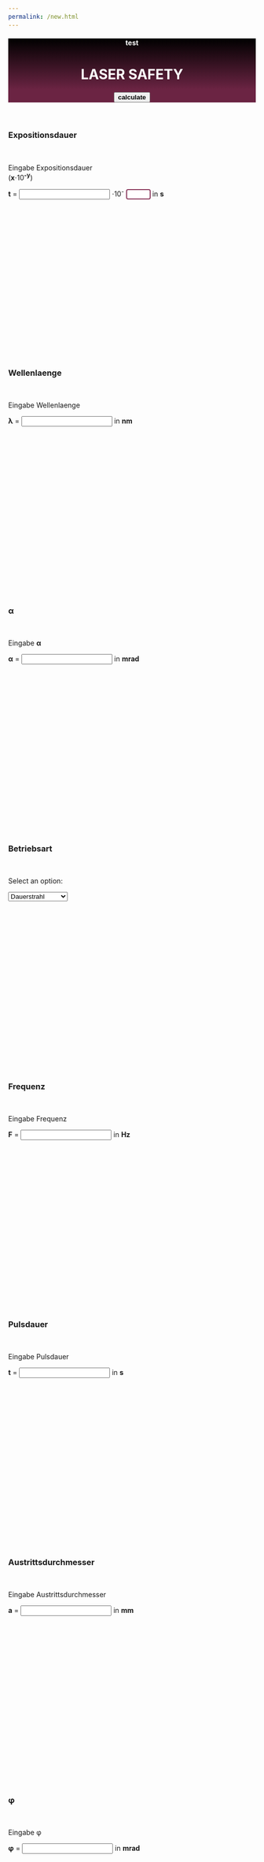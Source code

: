 ```yaml
---
permalink: /new.html
---
```

<html>
<head>
<title>Laser Safety</title>
<meta charset="UTF-8">
<script src="https://ajax.googleapis.com/ajax/libs/jquery/1.10.1/jquery.min.js"></script>
<meta name="viewport" content="width=device-width, initial-scale=1">
<link rel="stylesheet" href="https://www.w3schools.com/w3css/4/w3.css">
<link rel="stylesheet" href="https://www.w3schools.com/lib/w3-theme-black.css">
<link rel="stylesheet" href="https://cdnjs.cloudflare.com/ajax/libs/font-awesome/4.3.0/css/font-awesome.min.css">
<style>
 .grad {
  background-image: linear-gradient(black, #6b2443 80%);
}
.text {
 color: white;
}
}
.settings-menu {
  display: block;
  top: 0;
  right: 0;
  width: 100%;
  height: 100%;
  background-color: #f1f1f1;
  overflow-x: hidden;
  transition: 0.5s;
  z-index: 2; /* Adjusted z-index */
}
#navbar {
  background-color: #333;
  position: fixed;
  top: -100%;
  width: 100%;
  display: block;
  transition: top 0.3s;
  padding: 5px 10px;
}

#navbar a {
  float: left;
  display: block;
  color: #f2f2f2;
  text-align: center;
  padding: 15px;
  text-decoration: none;
  font-size: 17px;
}

#navbar a:hover {
  background-color: #ddd;
  color: black;
}
.settings-menu a {
  text-decoration: none;
  font-size: 25px;
  color: black;
  display: block;
  transition: 0.3s;
  width: 100%;
}

.settings-menu a:hover {
  background-color: #6b2443;
}

.settings-menu .closebtn {
  position: absolute;
  top: 0;
  right: 25px;
  font-size: 36px;
}

.settings-button {
  float: right;
}

.settings-button:hover + .settings-menu {
  display: block;
  animation: slideIn 0.5s forwards;
}

@keyframes slideIn {
  from {
    right: -100%;
  }
  to {
    right: 0;
  }
}
    .fadingElement {
      opacity: 1;
      transition: opacity 0.5s ease;
    }
    .fade-out {
      opacity: 0;
    }
    .fade-in {
      opacity: 1;
    }

input[type=text] {
  width: 20%;
  box-sizing: border-box;
  border: 2px solid #8b3a5d;
  border-radius: 4px;
}
input[type=text]:focus {
  border: 2px solid #6b2443;
  border-radius: 4px;
}
input[type=number] {
  width: 50px;
  box-sizing: border-box;
  border: 2px solid #8b3a5d;
  border-radius: 4px;
}
input[type=number]:focus {
  border: 2px solid #6b2443;
  border-radius: 4px;
}
</style>
</head>
<body>
<div id="navbar">
  <img src="wappen.png" width="50" height="50">
</div>
<!-- Side Navigation -->
<nav class="w3-sidebar w3-bar-block w3-card w3-animate-left w3-center" style="display:none" id="mySidebar">
  <h1 class="w3-xxxlarge w3-text-theme">Side Navigation</h1>
  <button class="w3-bar-item w3-button" onclick="w3_close()">Close <i class="fa fa-remove"></i></button>
  <a href="#" class="w3-bar-item w3-button">Link 1</a>
  <a href="#" class="w3-bar-item w3-button">Link 2</a>
  <a href="#" class="w3-bar-item w3-button">Link 3</a>
  <a href="#" class="w3-bar-item w3-button">Link 4</a>
</nav>

<!-- Settings Menu -->
<nav class="w3-sidebar w3-bar-block w3-card w3-animate-right w3-center" style="display:none; right: 0;" id="settingsMenu">
  <h1 class="w3-xxxlarge w3-text-theme">Settings</h1>
  <button class="w3-bar-item w3-button closebtn" onclick="w3_close_r()">Close <i class="fa fa-remove"></i></button>
  <a href="#" class="w3-bar-item w3-button">Setting 1</a>
  <a href="#" class="w3-bar-item w3-button">Setting 2</a>
  <a href="#" class="w3-bar-item w3-button">Setting 3</a>
  <a href="#" class="w3-bar-item w3-button">Setting 4</a>
</nav>
<!-- Header -->
<header class="w3-container grad w3-padding" id="myHeader">
  <i onclick="w3_open()" class="fa fa-bars w3-xlarge w3-button w3-theme"></i>
  <i onclick="w3_open_r()" class="fa fa-cog w3-xlarge w3-button w3-theme settings-button"></i>
  <div class="w3-center text">
    <h4>test</h4>
    <h1 class="w3-xxxlarge w3-animate-bottom">LASER SAFETY</h1>
    <div class="w3-padding-32">
     <form>
      <input id="calculate" type="button" onclick="calculate()" class="w3-btn w3-xlarge w3-dark-grey w3-hover-light-grey" onclick="openModal()" style="font-weight:900;" value="calculate">
     </form>
    </div>
  </div>
</header>
<script>
function openSettings() {
  document.getElementById("settingsMenu").style.display = "block";
}
 
function closeSettingsMenu() {
  document.getElementById("settingsMenu").style.display = "none";
});
</script>

<!-- Modal -->

<div class="w3-row-padding w3-column-padding w3-center w3-margin-top">
  <div class="w3-third">
    <div class="w3-card w3-container w3-animate-bottom" style="min-height:460px">
      <h3>Expositionsdauer</h3><br>
      <i class="fa fa-desktop w3-margin-bottom w3-text-theme" style="font-size:120px"></i>
      <p>Eingabe Expositionsdauer 
      <br>(<b>x</b>&sdot;10<sup><b>-y</b></sup>)</p>
      <p><b>t</b> = <input type="text" id="expositionsdauer_x"> &sdot;10<sup><bold>-</bold></sup> <input type="number" id="expositionsdauer_y"> in <b>s</b></p>
    </div>
  </div>

  <div class="w3-third">
    <div class="w3-card w3-container w3-animate-bottom" style="min-height:460px">
      <h3>Wellenlaenge</h3><br>
      <i class="fa fa-css3 w3-margin-bottom w3-text-theme" style="font-size:120px"></i>
      <p>Eingabe Wellenlaenge</p>
      <p><b>&lambda;</b> = <input type="text" id="wellenlaenge"> in <b>nm</b></p>
    </div>
  </div>

  <div class="w3-third">
    <div class="w3-card w3-container w3-animate-bottom" style="min-height:460px">
      <h3>&alpha;</h3><br>
      <i class="fa fa-diamond w3-margin-bottom w3-text-theme" style="font-size:120px"></i>
      <p>Eingabe <b>&alpha;</b></p>
      <p><b>&#945;</b> = <input type="text" id="alpha"> in <b>mrad</b></p>
    </div>
  </div>

<div class="w3-third">
  <div class="w3-card w3-container w3-animate-bottom" style="min-height:460px">
    <h3>Betriebsart</h3><br>
    <i class="fa fa-diamond w3-margin-bottom w3-text-theme" style="font-size:120px"></i>
    <p>Select an option:</p>
    <select id="betriebsart">
      <option value="D">Dauerstrahl</option>
      <option value="I">Impuls</option>
      <option value="R">Riesenimpuls</option>
      <option value="M">Modengekoppelt</option>
    </select>
  </div>
 </div>

 <div class="w3-third">
  <div class="w3-card w3-container fadingElement w3-animate-bottom" style="min-height:460px" id="Frequenz">
    <h3>Frequenz</h3><br>
    <i class="fa fa-clock-o w3-margin-bottom w3-text-theme" style="font-size:120px"></i>
    <p>Eingabe Frequenz</p>
    <p><b>F</b> = <input type="text" id="frequenz"> in <b>Hz</b></p>
  </div>
</div>

<div class="w3-third">
  <div class="w3-card w3-container fadingElement w3-animate-bottom" style="min-height:460px" id="Pulsdauer">
    <h3>Pulsdauer</h3><br>
    <i class="fa fa-diamond w3-margin-bottom w3-text-theme" style="font-size:120px"></i>
    <p>Eingabe Pulsdauer</p>
    <p><b>t</b> = <input type="text" id="pulsdauer"> in <b>s</b></p>
  </div>
 </div>

  <div class="w3-third">
    <div class="w3-card w3-container w3-animate-bottom" style="min-height:460px">
      <h3>Austrittsdurchmesser</h3><br>
      <i class="fa fa-css3 w3-margin-bottom w3-text-theme" style="font-size:120px"></i>
      <p>Eingabe Austrittsdurchmesser</p>
      <p><b>a</b> = <input type="text" id="austrittsdurchmesser"> in <b>mm</b></p>
    </div>
  </div>

   <div class="w3-third">
    <div class="w3-card w3-container w3-animate-bottom" style="min-height:460px">
      <h3>&phi;</h3><br>
      <i class="fa fa-css3 w3-margin-bottom w3-text-theme" style="font-size:120px"></i>
      <p>Eingabe &phi;</p>
      <p><b>&phi;</b> = <input type="text" id="&phi;"> in <b>mrad</b></p>
    </div>
  </div>

   <div class="w3-third">
    <div class="w3-card w3-container w3-animate-bottom" style="min-height:460px">
      <h3>Ausgangsenergie</h3><br>
      <i class="fa fa-css3 w3-margin-bottom w3-text-theme" style="font-size:120px"></i>
      <p>Eingabe Ausgangsenergie</p>
      <p><b>Q</b> = <input type="text" id="&phi;"> in <b>J</b></p>
    </div>
  </div>

   <div class="w3-third">
    <div class="w3-card w3-container w3-animate-bottom" style="min-height:460px">
      <h3>Ausgangsleistung</h3><br>
      <i class="fa fa-css3 w3-margin-bottom w3-text-theme" style="font-size:120px"></i>
      <p>Eingabe Ausgangsleistung</p>
      <p><b>P</b> = <input type="text" id="ausgangsleistung"> in <b>W</b></p>
    </div>
  </div>

   <div class="w3-third">
    <div class="w3-card w3-container w3-animate-bottom" style="min-height:460px">
      <h3>Daempfungsgrad</h3><br>
      <i class="fa fa-css3 w3-margin-bottom w3-text-theme" style="font-size:120px"></i>
      <p>Eingabe Ausgangsleistung</p>
      <p><b>g</b> = <input type="text" id="daempfungsgrad"> in <b>dB</b></p>
    </div>
  </div>
</div>

<!-- <hr>

 <h2 class="w3-center">Progress Bars</h2>
<div class="w3-container">
  <div class="w3-light-gray">
    <div id="myBar" class="w3-center w3-padding w3-theme" style="width:5%">5%</div>
  </div><br>
  <button class="w3-btn w3-theme" onclick="move()">Click Me</button> 
</div> -->

<hr>

<h2 class="w3-center">Tabs</h2>
<div class="w3-border">
  <div class="w3-bar w3-theme">
    <button class="w3-bar-item w3-button testbtn w3-padding-16" onclick="openCity(event,'Expositionsdauer')">Expositionsdauer</button>
    <button class="w3-bar-item w3-button testbtn w3-padding-16" onclick="openCity(event,'Wellenlaenge')">Wellenlaenge</button>
    <button class="w3-bar-item w3-button testbtn w3-padding-16" onclick="openCity(event,'&alpha;')">&alpha;</button>
  </div>

  <div id="Expositionsdauer" class="w3-container city w3-animate-opacity">
    <h2>Expositionsdauer</h2>
    <p>Definition etc.</p>
  </div>

  <div id="Wellenlaenge" class="w3-container city w3-animate-opacity">
    <h2>Wellenlaenge</h2>
    <p>Definition etc.</p>
  </div>

  <div id="&alpha;" class="w3-container city w3-animate-opacity">
    <h2>&alpha;</h2>
    <p>Definition etc.</p>
  </div>
</div>

<hr>

<!-- Footer -->
<!--
<footer class="w3-container w3-theme-dark w3-padding-16">
<img src="wappen.png" width="100" height="100">
  <div style="position:relative;bottom:55px;" class="w3-tooltip w3-right">
    <button onclick="topFunction()" id="myBtn" title="Go to top" position="relative" right="5">Top</button>
    <span class="w3-text w3-theme-light w3-padding">
    <a class="w3-text-white" href="#myHeader"><span class="w3-xlarge">
    <i class="fa fa-chevron-circle-up"></i></span></a>
  </div>
</footer>
-->
<footer class="w3-container w3-theme-dark w3-padding-16">
  <h3>Footer</h3>
  <p><img src="wappen.png" width="100" height="100"></p>
  <div style="position:relative;bottom:55px;" class="w3-tooltip w3-right">
    <span class="w3-text w3-theme-light w3-padding">Go To Top</span>    
    <a class="w3-text-white" href="#myHeader"><span class="w3-xlarge">
    <i class="fa fa-chevron-circle-up"></i></span></a>
  </div>
</footer>

<div id="id01" class="w3-modal">
    <div class="w3-modal-content w3-card-4 w3-animate-top">
        <header class="w3-container w3-theme-l1"> 
            <span onclick="document.getElementById('id01').style.display='none'"
                class="w3-button w3-display-topright">×</span>
            <h4>Results</h4>
            <h5> test </h5>
        </header>
        <div class="w3-padding">
            <p id="result"></p>
        </div>
        <footer class="w3-container w3-theme-l1">
            <p>Modal footer</p>
        </footer>
    </div>
</div>
<script src="calculator.js"></script>
<script>
    function openModal() {
        // Call calculate function and update result element
        document.getElementById('id01').style.display='block';
    }
</script>
<!-- Script for Sidebar, Tabs, Accordions, Progress bars and slideshows -->
<script>
  window.onscroll = function() {scrollFunction()};

function scrollFunction() {
  if (document.body.scrollTop > 20 || document.documentElement.scrollTop > 20) {
    document.getElementById("navbar").style.top = "0";
  } else {
    document.getElementById("navbar").style.top = "-100%";
  }
}

function topFunction() {
  document.body.scrollTop = 0;
  document.documentElement.scrollTop = 0;
}

// Side navigation
function w3_open() {
  var x = document.getElementById("mySidebar");
  x.style.width = "100%";
  x.style.fontSize = "40px";
  x.style.paddingTop = "10%";
  x.style.display = "block";
}
function w3_close() {
  document.getElementById("mySidebar").style.display = "none";
}

// Settings
function w3_open_r() {
  var x = document.getElementById("settingsMenu");
  x.style.width = "100%";
  x.style.fontSize = "40px";
  x.style.paddingTop = "10%";
  x.style.display = "block";
}
function w3_close_r() {
  document.getElementById("settingsMenu").style.display = "none";
}

// Tabs
function openCity(evt, cityName) {
  var i;
  var x = document.getElementsByClassName("city");
  for (i = 0; i < x.length; i++) {
    x[i].style.display = "none";
  }
  var activebtn = document.getElementsByClassName("testbtn");
  for (i = 0; i < x.length; i++) {
    activebtn[i].className = activebtn[i].className.replace(" w3-dark-grey", "");
  }
  document.getElementById(cityName).style.display = "block";
  evt.currentTarget.className += " w3-dark-grey";
}

var mybtn = document.getElementsByClassName("testbtn")[0];
mybtn.click();

// Progress Bars
function move() {
  var elem = document.getElementById("myBar");   
  var width = 5;
  var id = setInterval(frame, 10);
  function frame() {
    if (width == 100) {
      clearInterval(id);
    } else {
      width++; 
      elem.style.width = width + '%'; 
      elem.innerHTML = width * 1  + '%';
    }
  }
}
    const Betriebsart = document.getElementById('betriebsart');
    const Frequenz = document.getElementById('Frequenz');
    const Pulsdauer = document.getElementById('Pulsdauer');

    betriebsart.addEventListener('change', function() {
      if (betriebsart.value === 'D') {
        // Fade out first element, then fade out second element after a delay
        Pulsdauer.classList.add('fade-out');
        Pulsdauer.classList.remove('fade-in');
        setTimeout(() => {
          Frequenz.classList.add('fade-out');
          Frequenz.classList.remove('fade-in');
        }, 500); // Delay after first element fades out
      } else {
        // Fade in second element, then fade in first element after a delay
          Frequenz.classList.remove('fade-out');
          Frequenz.classList.add('fade-in');
        setTimeout(() => {
          Pulsdauer.classList.remove('fade-out');
          Pulsdauer.classList.add('fade-in');
        }, 500); // Delay before first element fades in
      }
    }
</script>
</body>
</html>

